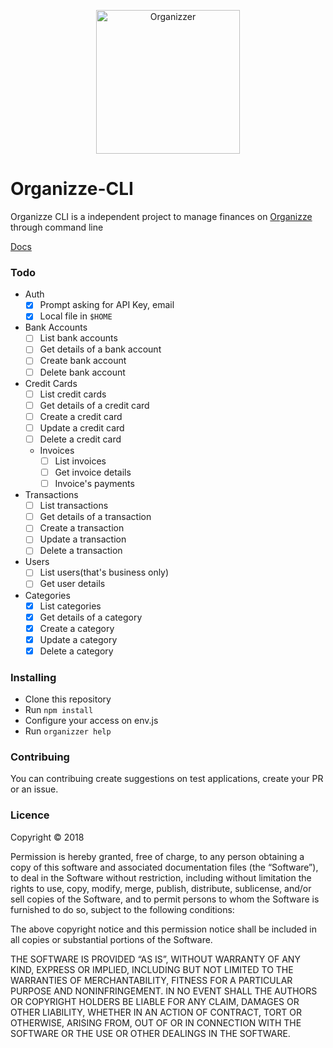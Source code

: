 <p align="center">
  <img src="https://lh3.googleusercontent.com/-mRGVcZwFNWU63y0ScjwXP3wnSXsgOWBaU7YA5pEnWaKcXehdJtOwZiwAZ8VtrVq4A6V" alt="Organizzer" width="230" />
</p>

# Organizze-CLI

Organizze CLI is a independent project to manage finances on [Organizze](https://organizze.com.br) through command line

[Docs](https://github.com/organizze/api-doc)

### Todo

- Auth
  - [x] Prompt asking for API Key, email
  - [x] Local file in `$HOME`
- Bank Accounts
  - [ ] List bank accounts
  - [ ] Get details of a bank account
  - [ ] Create bank account
  - [ ] Delete bank account
- Credit Cards
  - [ ] List credit cards
  - [ ] Get details of a credit card
  - [ ] Create a credit card
  - [ ] Update a credit card
  - [ ] Delete a credit card
  - Invoices
    - [ ] List invoices
    - [ ] Get invoice details
    - [ ] Invoice's payments
- Transactions
  - [ ] List transactions
  - [ ] Get details of a transaction
  - [ ] Create a transaction
  - [ ] Update a transaction
  - [ ] Delete a transaction
- Users
  - [ ] List users(that's business only)
  - [ ] Get user details
- Categories
  - [x] List categories
  - [x] Get details of a category
  - [x] Create a category
  - [x] Update a category
  - [x] Delete a category

### Installing

 - Clone this repository
 - Run `npm install`
 - Configure your access on env.js
 - Run `organizzer help`
 
### Contribuing

You can contribuing create suggestions on test applications, create your PR or an issue.

### Licence

Copyright © 2018

Permission is hereby granted, free of charge, to any person obtaining a copy of this software and associated documentation files (the “Software”), to deal in the Software without restriction, including without limitation the rights to use, copy, modify, merge, publish, distribute, sublicense, and/or sell copies of the Software, and to permit persons to whom the Software is furnished to do so, subject to the following conditions:

The above copyright notice and this permission notice shall be included in all copies or substantial portions of the Software.

THE SOFTWARE IS PROVIDED “AS IS”, WITHOUT WARRANTY OF ANY KIND, EXPRESS OR IMPLIED, INCLUDING BUT NOT LIMITED TO THE WARRANTIES OF MERCHANTABILITY, FITNESS FOR A PARTICULAR PURPOSE AND NONINFRINGEMENT. IN NO EVENT SHALL THE AUTHORS OR COPYRIGHT HOLDERS BE LIABLE FOR ANY CLAIM, DAMAGES OR OTHER LIABILITY, WHETHER IN AN ACTION OF CONTRACT, TORT OR OTHERWISE, ARISING FROM, OUT OF OR IN CONNECTION WITH THE SOFTWARE OR THE USE OR OTHER DEALINGS IN THE SOFTWARE.
